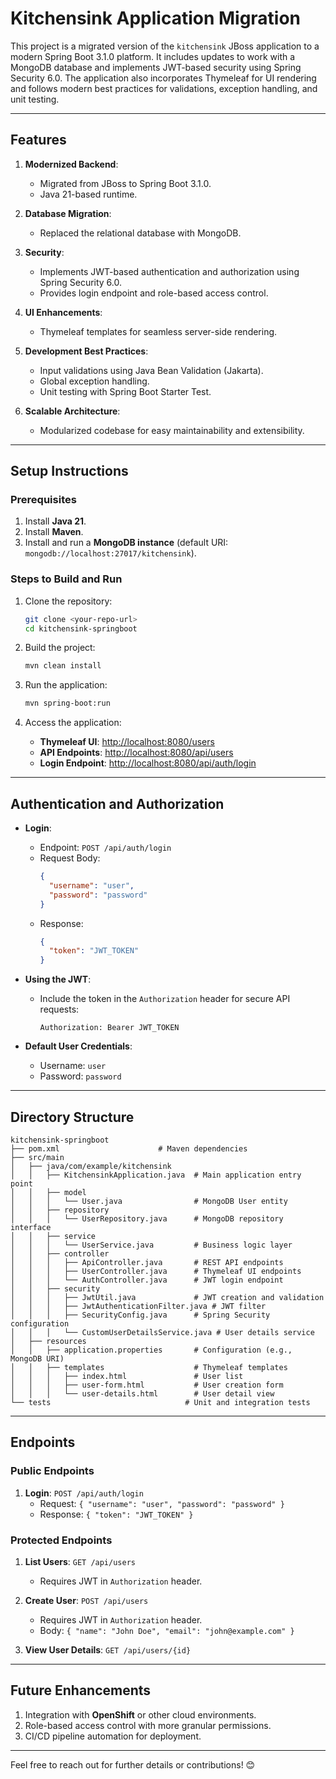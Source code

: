 
# **Kitchensink Application Migration**

This project is a migrated version of the `kitchensink` JBoss application to a modern Spring Boot 3.1.0 platform. It includes updates to work with a MongoDB database and implements JWT-based security using Spring Security 6.0. The application also incorporates Thymeleaf for UI rendering and follows modern best practices for validations, exception handling, and unit testing.

---

## **Features**
1. **Modernized Backend**:
    - Migrated from JBoss to Spring Boot 3.1.0.
    - Java 21-based runtime.

2. **Database Migration**:
    - Replaced the relational database with MongoDB.

3. **Security**:
    - Implements JWT-based authentication and authorization using Spring Security 6.0.
    - Provides login endpoint and role-based access control.

4. **UI Enhancements**:
    - Thymeleaf templates for seamless server-side rendering.

5. **Development Best Practices**:
    - Input validations using Java Bean Validation (Jakarta).
    - Global exception handling.
    - Unit testing with Spring Boot Starter Test.

6. **Scalable Architecture**:
    - Modularized codebase for easy maintainability and extensibility.

---

## **Setup Instructions**

### **Prerequisites**
1. Install **Java 21**.
2. Install **Maven**.
3. Install and run a **MongoDB instance** (default URI: `mongodb://localhost:27017/kitchensink`).

### **Steps to Build and Run**
1. Clone the repository:
   ```bash
   git clone <your-repo-url>
   cd kitchensink-springboot
   ```

2. Build the project:
   ```bash
   mvn clean install
   ```

3. Run the application:
   ```bash
   mvn spring-boot:run
   ```

4. Access the application:
    - **Thymeleaf UI**: [http://localhost:8080/users](http://localhost:8080/users)
    - **API Endpoints**: [http://localhost:8080/api/users](http://localhost:8080/api/users)
    - **Login Endpoint**: [http://localhost:8080/api/auth/login](http://localhost:8080/api/auth/login)

---

## **Authentication and Authorization**
- **Login**:
    - Endpoint: `POST /api/auth/login`
    - Request Body:
      ```json
      {
        "username": "user",
        "password": "password"
      }
      ```
    - Response:
      ```json
      {
        "token": "JWT_TOKEN"
      }
      ```

- **Using the JWT**:
    - Include the token in the `Authorization` header for secure API requests:
      ```
      Authorization: Bearer JWT_TOKEN
      ```

- **Default User Credentials**:
    - Username: `user`
    - Password: `password`

---

## **Directory Structure**
```
kitchensink-springboot
├── pom.xml                      # Maven dependencies
├── src/main
│   ├── java/com/example/kitchensink
│   │   ├── KitchensinkApplication.java  # Main application entry point
│   │   ├── model
│   │   │   └── User.java                # MongoDB User entity
│   │   ├── repository
│   │   │   └── UserRepository.java      # MongoDB repository interface
│   │   ├── service
│   │   │   └── UserService.java         # Business logic layer
│   │   ├── controller
│   │   │   ├── ApiController.java       # REST API endpoints
│   │   │   ├── UserController.java      # Thymeleaf UI endpoints
│   │   │   └── AuthController.java      # JWT login endpoint
│   │   ├── security
│   │   │   ├── JwtUtil.java             # JWT creation and validation
│   │   │   ├── JwtAuthenticationFilter.java # JWT filter
│   │   │   ├── SecurityConfig.java      # Spring Security configuration
│   │   │   └── CustomUserDetailsService.java # User details service
│   ├── resources
│   │   ├── application.properties       # Configuration (e.g., MongoDB URI)
│   │   ├── templates                    # Thymeleaf templates
│   │   │   ├── index.html               # User list
│   │   │   ├── user-form.html           # User creation form
│   │   │   └── user-details.html        # User detail view
└── tests                              # Unit and integration tests
```

---

## **Endpoints**
### **Public Endpoints**
1. **Login**: `POST /api/auth/login`
    - Request: `{ "username": "user", "password": "password" }`
    - Response: `{ "token": "JWT_TOKEN" }`

### **Protected Endpoints**
1. **List Users**: `GET /api/users`
    - Requires JWT in `Authorization` header.

2. **Create User**: `POST /api/users`
    - Requires JWT in `Authorization` header.
    - Body: `{ "name": "John Doe", "email": "john@example.com" }`

3. **View User Details**: `GET /api/users/{id}`

---

## **Future Enhancements**
1. Integration with **OpenShift** or other cloud environments.
2. Role-based access control with more granular permissions.
3. CI/CD pipeline automation for deployment.

---

Feel free to reach out for further details or contributions! 😊
